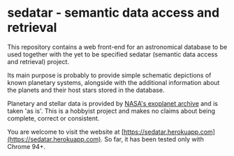 # sedatar - semantic data access and retrieval
This repository contains a web front-end for an astronomical database to be used together with the
yet to be specified sedatar (semantic data access and retrieval) project.

Its main purpose is probably to provide simple schematic depictions of known planetary systems,
alongside with the additional information about the planets and their host stars stored in the
database.

Planetary and stellar data is provided by [NASA's exoplanet
archive](http://exoplanetarchive.ipac.caltech.edu) and is taken 'as is'. This is a hobbyist project
and makes no claims about being complete, correct or consistent.

You are welcome to visit the website at [https://sedatar.herokuapp.com](https://sedatar.herokuapp.com).
So far, it has been tested only with Chrome 94+.
